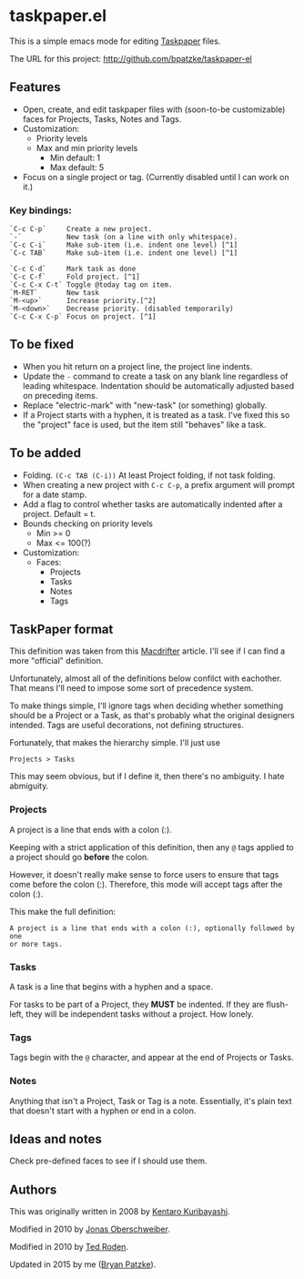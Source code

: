 # taskpaper.el

This is a simple emacs mode for editing [Taskpaper] files.

The URL for this project: http://github.com/bpatzke/taskpaper-el

## Features

- Open, create, and edit taskpaper files with (soon-to-be customizable)
  faces for Projects, Tasks, Notes and Tags.
- Customization:
	- Priority levels
	- Max and min priority levels
	  - Min default: 1
	  - Max default: 5
- Focus on a single project or tag. (Currently disabled until I can work on it.)

### Key bindings:

	`C-c C-p`     Create a new project.
	`-`           New task (on a line with only whitespace).
	`C-c C-i`     Make sub-item (i.e. indent one level) [^1]
	`C-c TAB`     Make sub-item (i.e. indent one level) [^1]

	`C-c C-d`     Mark task as done
	`C-c C-f`     Fold project. [^1]
	`C-c C-x C-t` Toggle @today tag on item.
	`M-RET`       New task
	`M-<up>`      Increase priority.[^2]
	`M-<down>`    Decrease priority. (disabled temporarily)
	`C-c C-x C-p` Focus on project. [^1]

## To be fixed

- When you hit return on a project line, the project line indents.
- Update the `-` command to create a task on any blank line regardless of
  leading whitespace. Indentation should be automatically adjusted based on
  preceding items.
- Replace "electric-mark" with "new-task" (or something) globally.
- If a Project starts with a hyphen, it is treated as a task. I've fixed this
  so the "project" face is used, but the item still "behaves" like a task.

## To be added

- Folding. `(C-c TAB (C-i))` At least Project folding, if not task folding.
- When creating a new project with `C-c C-p`, a prefix argument will prompt for
  a date stamp.
- Add a flag to control whether tasks are automatically indented after a
  project. Default = t.
- Bounds checking on priority levels
	- Min >= 0
	- Max <= 100(?)
- Customization:
  - Faces:
    - Projects
    - Tasks
    - Notes
    - Tags

## TaskPaper format

This definition was taken from this [Macdrifter] article. I'll see if I can find
a more "official" definition.

Unfortunately, almost all of the definitions below confilct with eachother.
That means I'll need to impose some sort of precedence system.

To make things simple, I'll ignore tags when deciding whether something should
be a Project or a Task, as that's probably what the original designers intended.
Tags are useful decorations, not defining structures.

Fortunately, that makes the hierarchy simple. I'll just use

	Projects > Tasks

This may seem obvious, but if I define it, then there's no ambiguity. I hate
abmiguity.

### Projects

A project is a line that ends with a colon (:).

Keeping with a strict application of this definition, then any `@` tags applied
to a project should go **before** the colon.

However, it doesn't really make sense to force users to ensure that tags come
before the colon (:). Therefore, this mode will accept tags after the colon (:).

This make the full definition:

	A project is a line that ends with a colon (:), optionally followed by one
	or more tags.

### Tasks

A task is a line that begins with a hyphen and a space.

For tasks to be part of a Project, they **MUST** be indented. If they are flush-left,
they will be independent tasks without a project. How lonely.

### Tags

Tags begin with the `@` character, and appear at the end of Projects or Tasks.

### Notes

Anything that isn't a Project, Task or Tag is a note. Essentially, it's plain
text that doesn't start with a hyphen or end in a colon.

## Ideas and notes

Check pre-defined faces to see if I should use them.

## Authors

This was originally written in 2008 by [Kentaro Kuribayashi].

Modified in 2010 by [Jonas Oberschweiber].

Modified in 2010 by [Ted Roden].

Updated in 2015 by me ([Bryan Patzke]).

[Taskpaper]: http://www.hogbaysoftware.com/products/taskpaper/
[Macdrifter]: http://www.macdrifter.com/2014/01/deconstructing-my-omnifocus-dependency.html
[Kentaro Kuribayashi]: http://coderepos.org/share/browser/lang/elisp/taskpaper/trunk/taskpaper.el
[Jonas Oberschweiber]: http://github.com/jonasoberschweiber/taskpaper-el
[Ted Roden]: https://github.com/tedroden/taskpaper-el
[Bryan Patzke]: https://github.com/bpatzke/taskpaper-el

[^1]: Still on the todo list.

[^2]: Disabled temporarily while I sort out other things.
